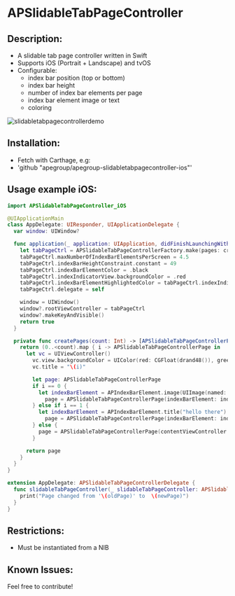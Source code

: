 # APSlidableTabPageController

## Description:
- A slidable tab page controller written in Swift
- Supports iOS (Portrait + Landscape) and tvOS
- Configurable:
  - index bar position (top or bottom)
  - index bar height
  - number of index bar elements per page
  - index bar element image or text
  - coloring

![slidabletabpagecontrollerdemo](https://cloud.githubusercontent.com/assets/653946/17933575/d8ad7318-6a14-11e6-9b0e-d5cae9ae719c.gif)

## Installation:
- Fetch with Carthage, e.g:
- 'github "apegroup/apegroup-slidabletabpagecontroller-ios"'

## Usage example iOS:
```swift
import APSlidableTabPageController_iOS

@UIApplicationMain
class AppDelegate: UIResponder, UIApplicationDelegate {
  var window: UIWindow?

  func application(_ application: UIApplication, didFinishLaunchingWithOptions launchOptions: [UIApplicationLaunchOptionsKey: Any]?) -> Bool {
    let tabPageCtrl = APSlidableTabPageControllerFactory.make(pages: createPages(count: 7))
    tabPageCtrl.maxNumberOfIndexBarElementsPerScreen = 4.5
    tabPageCtrl.indexBarHeightConstraint.constant = 49
    tabPageCtrl.indexBarElementColor = .black
    tabPageCtrl.indexIndicatorView.backgroundColor = .red
    tabPageCtrl.indexBarElementHighlightedColor = tabPageCtrl.indexIndicatorView.backgroundColor!
    tabPageCtrl.delegate = self

    window = UIWindow()
    window?.rootViewController = tabPageCtrl
    window?.makeKeyAndVisible()
    return true
  }

  private func createPages(count: Int) -> [APSlidableTabPageControllerPage] {
    return (0..<count).map { i -> APSlidableTabPageControllerPage in
      let vc = UIViewController()
        vc.view.backgroundColor = UIColor(red: CGFloat(drand48()), green: CGFloat(drand48()), blue: CGFloat(drand48()), alpha: 1)
        vc.title = "\(i)"

        let page: APSlidableTabPageControllerPage
        if i == 0 {
          let indexBarElement = APIndexBarElement.image(UIImage(named: "icon-star")!, UIImage(named: "iconplane")!)
            page = APSlidableTabPageControllerPage(indexBarElement: indexBarElement, contentViewController: vc)
        } else if i == 1 {
          let indexBarElement = APIndexBarElement.title("hello there")
            page = APSlidableTabPageControllerPage(indexBarElement: indexBarElement, contentViewController :vc)
        } else {
          page = APSlidableTabPageControllerPage(contentViewController: vc)        
        }

      return page
    }
  }
}

extension AppDelegate: APSlidableTabPageControllerDelegate {
  func slidableTabPageController(_ slidableTabPageController: APSlidableTabPageController, didNavigateFrom oldPage: Int, to newPage: Int) {
    print("Page changed from '\(oldPage)' to  \(newPage)")
  }
}

```

## Restrictions:
- Must be instantiated from a NIB

## Known Issues:

Feel free to contribute!
